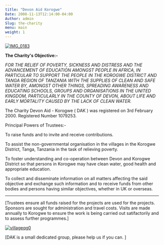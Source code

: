 ```yaml
---
title: "Devon Aid Korogwe"
Date: 2008-11-13T12:14:00-04:00
Author: admin
Slug: the-charity
menu: main
weight: 1
---
```


[![IMG_0183](/images/IMG_0183.jpg)](/images/IMG_0183.jpg)

**The Charity's Objective:-**

*FOR THE RELIEF OF POVERTY, SICKNESS AND DISTRESS AND THE ADVANCEMENT OF EDUCATION AMONGST PEOPLE IN AFRICA, IN PARTICULAR TO SUPPORT THE PEOPLE IN THE KOROGWE DISTRICT AND TANGA REGION OF TANZANIA WITH THE SUPPLIES OF CLEAN AND SAFE WATER BY, AMONGST OTHER THINGS, SPREADING AWARENESS AND EDUCATING SCHOOLS, GROUPS AND ORGANISATIONS IN THE UNITED KINGDOM, PARTICULARLY IN THE COUNTY OF DEVON, ABOUT LIFE AND EARLY MORTALITY CAUSED BY THE LACK OF CLEAN WATER.*

The Charity Devon Aid - Korogwe ( DAK ) was registered on 3rd February 2000. Registered Number 1079253.

Principal Powers of Trustees:-

To raise funds and to invite and receive contributions.

To assist the non-governmental organisation in the villages in the Korogwe District, Tanga, Tanzania in the task of relieving poverty.

To foster understanding and co-operation between Devon and Korogwe District so that persons in Korogwe may have clean water, good health and appropriate education.

To collect and disseminate information on all matters affecting the said objective and exchange such information and to receive funds from other bodies and persons having similar objectives, whether in UK or overseas.

------------------------------

[Trustees ensure all funds raised for the projects are used for the projects. Sponsors are sought for administration and travel costs. Visits are made annually to Korogwe to ensure the work is being carried out satifactorily and to assess further programmes.]

[![villageqg0](/images/villageqg0.jpg)](/images/villageqg0.jpg)

[DAK is a small dedicated group, please help us if you can. ]
